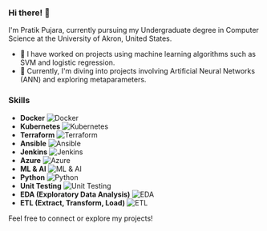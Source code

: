 ### Hi there! 👋

I'm Pratik Pujara, currently pursuing my Undergraduate degree in Computer Science at the University of Akron, United States. 

- 🔭 I have worked on projects using machine learning algorithms such as SVM and logistic regression.
- 🔭 Currently, I'm diving into projects involving Artificial Neural Networks (ANN) and exploring metaparameters.

### Skills

- **Docker**   ![Docker](https://img.icons8.com/color/48/000000/docker.png)
- **Kubernetes**   ![Kubernetes](https://img.icons8.com/color/48/000000/kubernetes.png)
- **Terraform**   ![Terraform](https://img.icons8.com/color/48/000000/terraform.png)
- **Ansible**   ![Ansible](https://img.icons8.com/color/48/000000/ansible.png)
- **Jenkins**   ![Jenkins](https://img.icons8.com/color/48/000000/jenkins.png)
- **Azure** ![Azure](https://img.icons8.com/color/48/000000/microsoft-azure-1.png)
- **ML & AI** ![ML & AI](https://img.icons8.com/color/48/000000/machine-learning.png)
- **Python** ![Python](https://img.icons8.com/color/48/000000/python.png)
- **Unit Testing** ![Unit Testing](https://img.icons8.com/color/48/000000/test-tube.png)
- **EDA (Exploratory Data Analysis)** ![EDA](https://img.icons8.com/ios/50/000000/data.png)
- **ETL (Extract, Transform, Load)** ![ETL](https://img.icons8.com/color/48/000000/etl.png)


Feel free to connect or explore my projects!

<!--
**Pratik0188/Pratik0188** is a ✨ _special_ ✨ repository because its `README.md` (this file) appears on your GitHub profile.

Here are some ideas to get you started:

- 🔭 I’m currently working on ANN, metaparameters projects...
- 🌱 I’m currently learning ML and DevOps...
- 👯 I’m looking to collaborate on ...
- 🤔 I’m looking for help with ...
- 💬 Ask me about ...
- 📫 How to reach me: ...
- 😄 Pronouns: ...
- ⚡ Fun fact: ...
-->
